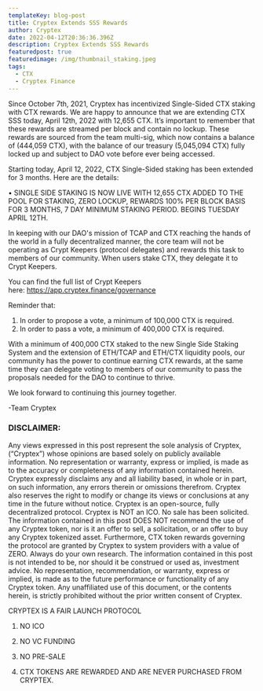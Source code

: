 ```yaml
---
templateKey: blog-post
title: Cryptex Extends SSS Rewards
author: Cryptex
date: 2022-04-12T20:36:36.396Z
description: Cryptex Extends SSS Rewards
featuredpost: true
featuredimage: /img/thumbnail_staking.jpeg
tags:
  - CTX
  - Cryptex Finance
---
```

Since October 7th, 2021, Cryptex has incentivized Single-Sided CTX staking with CTX rewards. We are happy to announce that we are extending CTX SSS today, April 12th, 2022 with 12,655 CTX. It’s important to remember that these rewards are streamed per block and contain no lockup. These rewards are sourced from the team multi-sig, which now contains a balance of (444,059 CTX), with the balance of our treasury (5,045,094 CTX) fully locked up and subject to DAO vote before ever being accessed.

Starting today, April 12, 2022, CTX Single-Sided staking has been extended for 3 months. Here are the details:

• SINGLE SIDE STAKING IS NOW LIVE WITH 12,655 CTX ADDED TO THE POOL FOR STAKING, ZERO LOCKUP, REWARDS 100% PER BLOCK BASIS FOR 3 MONTHS, 7 DAY MINIMUM STAKING PERIOD. BEGINS TUESDAY APRIL 12TH.

In keeping with our DAO's mission of TCAP and CTX reaching the hands of the world in a fully decentralized manner, the core team will not be operating as Crypt Keepers (protocol delegates) and rewards this task to members of our community. When users stake CTX, they delegate it to Crypt Keepers.

You can find the full list of Crypt Keepers here: [](https://app.cryptex.finance/governance)<https://app.cryptex.finance/governance>

Reminder that:

1. In order to propose a vote, a minimum of 100,000 CTX is required.
2. In order to pass a vote, a minimum of 400,000 CTX is required.

With a minimum of 400,000 CTX staked to the new Single Side Staking System and the extension of ETH/TCAP and ETH/CTX liquidity pools, our community has the power to continue earning CTX rewards, at the same time they can delegate voting to members of our community to pass the proposals needed for the DAO to continue to thrive.

We look forward to continuing this journey together.

\-Team Cryptex

### DISCLAIMER:

Any views expressed in this post represent the sole analysis of Cryptex, (“Cryptex”) whose opinions are based solely on publicly available information. No representation or warranty, express or implied, is made as to the accuracy or completeness of any information contained herein. Cryptex expressly disclaims any and all liability based, in whole or in part, on such information, any errors therein or omissions therefrom. Cryptex also reserves the right to modify or change its views or conclusions at any time in the future without notice. Cryptex is an open-source, fully decentralized protocol. Cryptex is NOT an ICO. No sale has been solicited. The information contained in this post DOES NOT recommend the use of any Cryptex token, nor is it an offer to sell, a solicitation, or an offer to buy any Cryptex tokenized asset. Furthermore, CTX token rewards governing the protocol are granted by Cryptex to system providers with a value of ZERO. Always do your own research. The information contained in this post is not intended to be, nor should it be construed or used as, investment advice. No representation, recommendation, or warranty, express or implied, is made as to the future performance or functionality of any Cryptex token. Any unaffiliated use of this document, or the contents herein, is strictly prohibited without the prior written consent of Cryptex.

CRYPTEX IS A FAIR LAUNCH PROTOCOL

1. NO ICO

2. NO VC FUNDING

3. NO PRE-SALE

4. CTX TOKENS ARE REWARDED AND ARE NEVER PURCHASED FROM CRYPTEX.